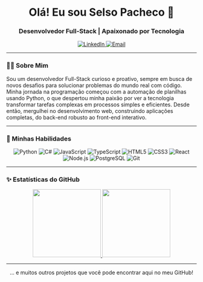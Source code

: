<div align="center">
  <a href="https://github.com/devselso">
  </a>
  
  <h1>
    Olá! Eu sou Selso Pacheco 👋
  </h1>
  
  <h3>
    Desenvolvedor Full-Stack | Apaixonado por Tecnologia
  </h3>

  <a href="https://www.linkedin.com/in/pachecoselso/" target="_blank">
    <img src="https://img.shields.io/badge/LinkedIn-0077B5?style=for-the-badge&logo=linkedin&logoColor=white" alt="LinkedIn">
  </a>
  <a href="mailto:selsoopacheco@hotmail.com" target="_blank">
    <img src="https://img.shields.io/badge/Email-D14836?style=for-the-badge&logo=gmail&logoColor=white" alt="Email">
  </a>
</div>

---

### 👨‍💻 Sobre Mim

<p align="left">
  Sou um desenvolvedor Full-Stack curioso e proativo, sempre em busca de novos desafios para solucionar problemas do mundo real com código. Minha jornada na programação começou com a automação de planilhas usando Python, o que despertou minha paixão por ver a tecnologia transformar tarefas complexas em processos simples e eficientes. Desde então, mergulhei no desenvolvimento web, construindo aplicações completas, do back-end robusto ao front-end interativo.
</p>

---

### 🚀 Minhas Habilidades

<p align="center">
  <img src="https://img.shields.io/badge/Python-3776AB?style=for-the-badge&logo=python&logoColor=white" alt="Python">
    <img src="https://img.shields.io/badge/C%23-C--Sharp-brightgreen?style=flat&logo=csharp" alt="C#">
  <img src="https://img.shields.io/badge/JavaScript-F7DF1E?style=for-the-badge&logo=javascript&logoColor=black" alt="JavaScript">
  <img src="https://img.shields.io/badge/TypeScript-3178C6?style=for-the-badge&logo=typescript&logoColor=white" alt="TypeScript">
  <img src="https://img.shields.io/badge/HTML5-E34F26?style=for-the-badge&logo=html5&logoColor=white" alt="HTML5">
  <img src="https://img.shields.io/badge/CSS3-1572B6?style=for-the-badge&logo=css3&logoColor=white" alt="CSS3">
  <img src="https://img.shields.io/badge/React-61DAFB?style=for-the-badge&logo=react&logoColor=black" alt="React">
  <img src="https://img.shields.io/badge/Node.js-339933?style=for-the-badge&logo=node.js&logoColor=white" alt="Node.js">
  <img src="https://img.shields.io/badge/PostgreSQL-4169E1?style=for-the-badge&logo=postgresql&logoColor=white" alt="PostgreSQL">
  <img src="https://img.shields.io/badge/Git-F05032?style=for-the-badge&logo=git&logoColor=white" alt="Git">
</p>

---

### ✨ Estatísticas do GitHub

<div align="center">
  <a href="https://github.com/devselso">
    <img height="180em" src="https://github-readme-stats.vercel.app/api?username=devselso&show_icons=true&theme=dracula&include_all_commits=true&count_private=true"/>
    <img height="180em" src="https://github-readme-stats.vercel.app/api/top-langs/?username=devselso&layout=compact&langs_count=7&theme=dracula"/>
  </a>
</div>

---

<div align="center">
  <p>... e muitos outros projetos que você pode encontrar aqui no meu GitHub!</p>
</div>
